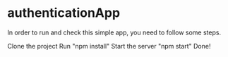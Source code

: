 # authenticationApp

In order to run and check this simple app, you need to follow some steps.

Clone the project
Run "npm install"
Start the server "npm start"
Done!
